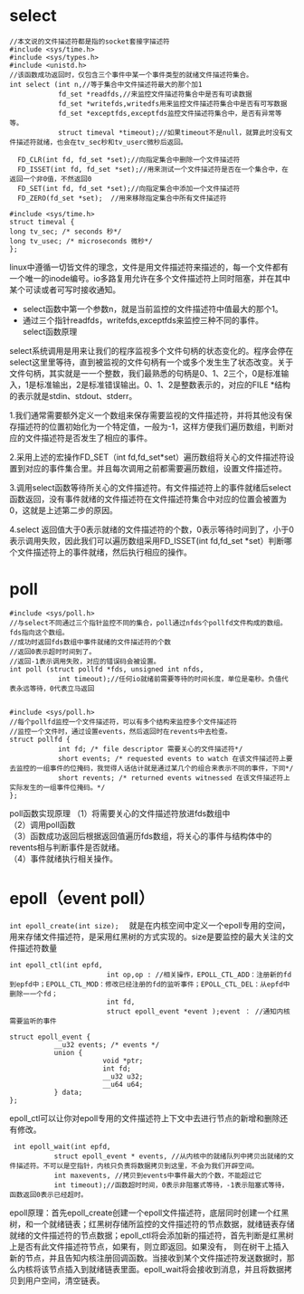 # select  
```
//本文说的文件描述符都是指的socket套接字描述符
#include <sys/time.h>
#include <sys/types.h>
#include <unistd.h>
//该函数成功返回时，仅包含三个事件中某一个事件类型的就绪文件描述符集合。
int select (int n,//等于集合中文件描述符最大的那个加1
            fd_set *readfds,//来监控文件描述符集合中是否有可读数据
            fd_set *writefds,writedfs用来监控文件描述符集合中是否有可写数据
            fd_set *exceptfds,exceptfds监控文件描述符集合中，是否有异常等等。
            struct timeval *timeout);//如果timeout不是null，就算此时没有文件描述符就绪，也会在tv_sec秒和tv_userc微秒后返回。

  FD_CLR(int fd, fd_set *set);//向指定集合中删除一个文件描述符
  FD_ISSET(int fd, fd_set *set);//用来测试一个文件描述符是否在一个集合中，在返回一个非0值，不然返回0
  FD_SET(int fd, fd_set *set);//向指定集合中添加一个文件描述符
  FD_ZERO(fd_set *set);  //用来移除指定集合中所有文件描述符
  
#include <sys/time.h>
struct timeval {
long tv_sec; /* seconds 秒*/
long tv_usec; /* microseconds 微秒*/
};
```
linux中遵循一切皆文件的理念，文件是用文件描述符来描述的，每一个文件都有一个唯一的inode编号。io多路复用允许在多个文件描述符上同时阻塞，并在其中某个可读或者可写时接收通知。  
- select函数中第一个参数n，就是当前监控的文件描述符中值最大的那个1。  
- 通过三个指针readfds，writefds,exceptfds来监控三种不同的事件。   
select函数原理

select系统调用是用来让我们的程序监视多个文件句柄的状态变化的。程序会停在select这⾥里等待，直到被监视的文件句柄有一个或多个发⽣生了状态改变。关于文件句柄，其实就是⼀一个整数，我们最熟悉的句柄是0、1、2三个，0是标准输入，1是标准输出，2是标准错误输出。0、1、2是整数表示的，对应的FILE \*结构的表示就是stdin、stdout、stderr。  

1.我们通常需要额外定义一个数组来保存需要监视的文件描述符，并将其他没有保存描述符的位置初始化为一个特定值，一般为-1，这样方便我们遍历数组，判断对应的文件描述符是否发生了相应的事件。  

2.采用上述的宏操作FD_SET（int fd,fd_set\*set）遍历数组将关心的文件描述符设置到对应的事件集合里。并且每次调用之前都需要遍历数组，设置文件描述符。  

3.调用select函数等待所关心的文件描述符。有文件描述符上的事件就绪后select函数返回，没有事件就绪的文件描述符在文件描述符集合中对应的位置会被置为0，这就是上述第二步的原因。  

4.select 返回值大于0表示就绪的文件描述符的个数，0表示等待时间到了，小于0表示调用失败，因此我们可以遍历数组采用FD_ISSET(int fd,fd_set \*set）判断哪个文件描述符上的事件就绪，然后执行相应的操作。
# poll  
```
#include <sys/poll.h>
//与select不同通过三个指针监控不同的集合，poll通过nfds个pollfd文件构成的数组。fds指向这个数组。
//成功时返回fds数组中事件就绪的文件描述符的个数
//返回0表示超时时间到了。
//返回-1表示调用失败，对应的错误码会被设置。
int poll (struct pollfd *fds, unsigned int nfds,
            int timeout);//任何io就绪前需要等待的时间长度，单位是毫秒。负值代表永远等待，0代表立马返回
            
            
#include <sys/poll.h>
//每个pollfd监控一个文件描述符，可以有多个结构来监控多个文件描述符
//监控一个文件时，通过设置events，然后返回时在revents中去检查。
struct pollfd {
            int fd; /* file descriptor 需要关心的文件描述符*/
            short events; /* requested events to watch 在该文件描述符上要去监控的一组事件的位掩码，我觉得人话估计就是通过某几个的组合来表示不同的事件，下同*/
            short revents; /* returned events witnessed 在该文件描述符上实际发生的一组事件位掩码。*/
};
```
poll函数实现原理
（1）将需要关心的文件描述符放进fds数组中  
（2）调用poll函数  
（3）函数成功返回后根据返回值遍历fds数组，将关心的事件与结构体中的revents相与判断事件是否就绪。  
（4）事件就绪执行相关操作。
# epoll（event poll）  
 ```int epoll_create(int size);  ```
 就是在内核空间中定义一个epoll专用的空间，用来存储文件描述符，是采用红黑树的方式实现的。size是要监控的最大关注的文件描述符数量    
 ```
 int epoll_ctl(int epfd, 
                         int op,op : //相关操作，EPOLL_CTL_ADD：注册新的fd到epfd中；EPOLL_CTL_MOD：修改已经注册的fd的监听事件；EPOLL_CTL_DEL：从epfd中删除⼀一个fd；
                         int fd, 
                         struct epoll_event *event );event ： //通知内核需要监听的事件
 
 struct epoll_event {
            __u32 events; /* events */
            union {
                        void *ptr;
                        int fd;
                        __u32 u32;
                        __u64 u64;
            } data;
};
 ```  
 epoll_ctl可以让你对epoll专用的文件描述符上下文中去进行节点的新增和删除还有修改。  
 
 ```
  int epoll_wait(int epfd, 
            struct epoll_event * events, //从内核中的就绪队列中拷贝出就绪的文件描述符。不可以是空指针，内核只负责将数据拷贝到这里，不会为我们开辟空间。
            int maxevents, //拷贝到events中事件最大的个数，不能超过它
            int timeout);//函数超时时间，0表示非阻塞式等待，-1表示阻塞式等待，函数返回0表示已经超时。
 ```  
 epoll原理：首先epoll_create创建一个epoll文件描述符，底层同时创建一个红黑树，和一个就绪链表；红黑树存储所监控的文件描述符的节点数据，就绪链表存储就绪的文件描述符的节点数据；epoll_ctl将会添加新的描述符，首先判断是红黑树上是否有此文件描述符节点，如果有，则立即返回。如果没有， 则在树干上插入新的节点，并且告知内核注册回调函数。当接收到某个文件描述符发送数据时，那么内核将该节点插入到就绪链表里面。epoll_wait将会接收到消息，并且将数据拷贝到用户空间，清空链表。
 
 
 
